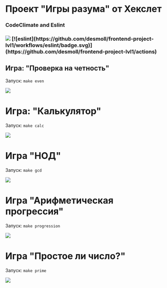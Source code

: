 <h1> Проект "Игры разума" от Хекслет </h1>
  <h3> CodeClimate and Eslint <h3>
<a href="https://codeclimate.com/github/desmoll/frontend-project-lvl1/maintainability"><img src="https://api.codeclimate.com/v1/badges/63d71fe32226d7ca388e/maintainability" /></a>
[![eslint](https://github.com/desmoll/frontend-project-lvl1/workflows/eslint/badge.svg)]
  (https://github.com/desmoll/frontend-project-lvl1/actions)



<h2>Игра: "Проверка на четность"</h2>
<p>Запуск: <code>make even</code></p>
<a href="https://asciinema.org/a/DZStFMSMRDReNWR8lrlag3HqC" target="_blank"><img src="https://asciinema.org/a/DZStFMSMRDReNWR8lrlag3HqC.svg" /></a>

<h1>Игра: "Калькулятор"</h1>
<p>Запуск: <code>make calc</code></p>
<a href="https://asciinema.org/a/ND7pkMgWFlZMo7aqZ1KHhKnws" target="_blank"><img src="https://asciinema.org/a/ND7pkMgWFlZMo7aqZ1KHhKnws.svg" /></a>

<h1>Игра "НОД"</h1>
<p>Запуск: <code>make gcd</code></p>
<a href="https://asciinema.org/a/EGmrEiYpbynDxNgibzpNAhKaf" target="_blank"><img src="https://asciinema.org/a/EGmrEiYpbynDxNgibzpNAhKaf.svg" /></a>

<h1>Игра "Арифметическая прогрессия"</h1>
<p>Запуск: <code>make progression</code></p>
<a href="https://asciinema.org/a/EGmrEiYpbynDxNgibzpNAhKaf" target="_blank"><img src="https://asciinema.org/a/EGmrEiYpbynDxNgibzpNAhKaf.svg" /></a>

<h1>Игра "Простое ли число?"</h1>
<p>Запуск: <code>make prime</code></p>
<a href="https://asciinema.org/a/XTPQvVnJqI7g4AefRHzbLVmEv" target="_blank"><img src="https://asciinema.org/a/XTPQvVnJqI7g4AefRHzbLVmEv.svg" /></a>
